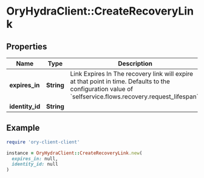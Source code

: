 # OryHydraClient::CreateRecoveryLink

## Properties

| Name | Type | Description | Notes |
| ---- | ---- | ----------- | ----- |
| **expires_in** | **String** | Link Expires In  The recovery link will expire at that point in time. Defaults to the configuration value of &#x60;selfservice.flows.recovery.request_lifespan&#x60;. | [optional] |
| **identity_id** | **String** |  |  |

## Example

```ruby
require 'ory-client-client'

instance = OryHydraClient::CreateRecoveryLink.new(
  expires_in: null,
  identity_id: null
)
```

